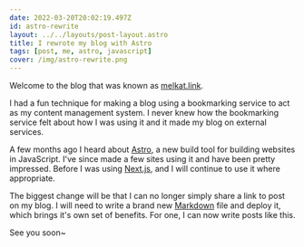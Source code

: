```yaml
---
date: 2022-03-20T20:02:19.497Z
id: astro-rewrite
layout: ../../layouts/post-layout.astro
title: I rewrote my blog with Astro
tags: [post, me, astro, javascript]
cover: /img/astro-rewrite.png
---
```

Welcome to the blog that was known as [melkat.link](https://melkat.link 'Old URL that redirects to this website').

I had a fun technique for making a blog using a bookmarking service to act as my content management system. I never knew how the bookmarking service felt about how I was using it and it made my blog on external services.

A few months ago I heard about [Astro](https://astro.build 'Astro project website'), a new build tool for building websites in JavaScript. I've since made a few sites using it and have been pretty impressed. Before I was using [Next.js](https://nextjs.org 'NextJS project website'), and I will continue to use it where appropriate.

The biggest change will be that I can no longer simply share a link to post on my blog. I will need to write a brand new [Markdown](https://en.wikipedia.org/wiki/Markdown 'Wikipedia page on Markdown') file and deploy it, which brings it's own set of benefits. For one, I can now write posts like this.

See you soon~
